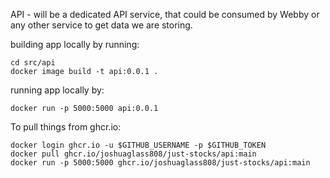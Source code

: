API - will be a dedicated API service, that could be consumed by Webby or any other service to get data we are storing.


building app locally by running:
```
cd src/api
docker image build -t api:0.0.1 .
```

running app locally by:
```
docker run -p 5000:5000 api:0.0.1 
```

To pull things from ghcr.io:
```
docker login ghcr.io -u $GITHUB_USERNAME -p $GITHUB_TOKEN 
docker pull ghcr.io/joshuaglass808/just-stocks/api:main
docker run -p 5000:5000 ghcr.io/joshuaglass808/just-stocks/api:main
```

